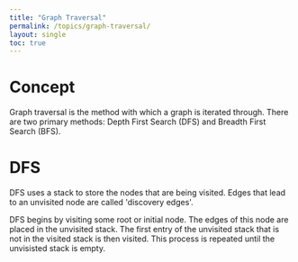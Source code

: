 ```yaml
---
title: "Graph Traversal"
permalink: /topics/graph-traversal/
layout: single
toc: true
---
```

# Concept

Graph traversal is the method with which a graph is iterated through. There are two primary methods: Depth First Search (DFS) and Breadth First Search (BFS).

# DFS

DFS uses a stack to store the nodes that are being visited. Edges that lead to an unvisited node are called 'discovery edges'.

DFS begins by visiting some root or initial node. The edges of this node are placed in the unvisited stack. The first entry of the unvisited stack that is not in the visited stack is then visited. This process is repeated until the unvisisted stack is empty.
